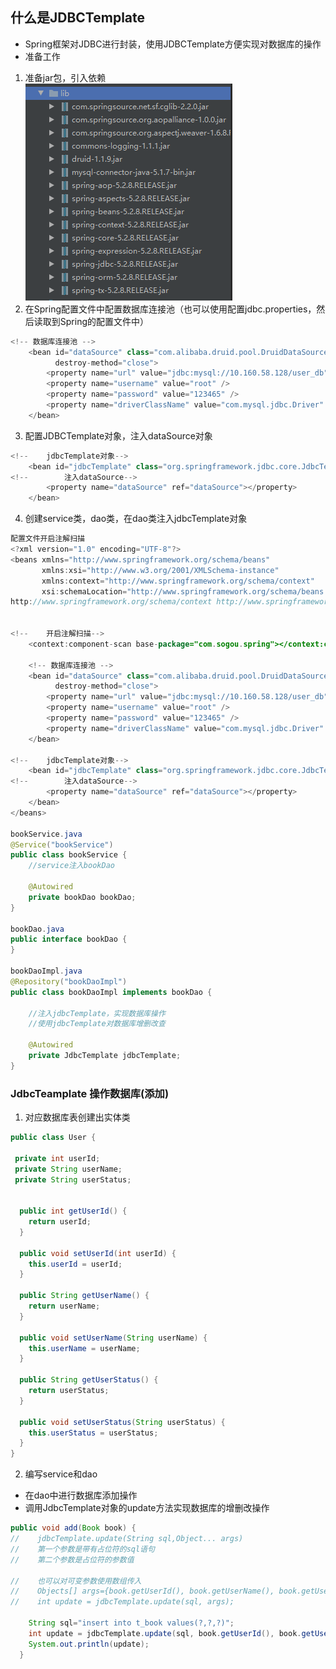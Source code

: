 ## 什么是JDBCTemplate  
+ Spring框架对JDBC进行封装，使用JDBCTemplate方便实现对数据库的操作  
+ 准备工作  
1. 准备jar包，引入依赖  
![title](https://raw.githubusercontent.com/liujinxi931204/image/master/gitnote/2020/09/20/1600611409859-1600611409920.png)  
2. 在Spring配置文件中配置数据库连接池（也可以使用配置jdbc.properties，然后读取到Spring的配置文件中）  
```java
<!-- 数据库连接池 -->
    <bean id="dataSource" class="com.alibaba.druid.pool.DruidDataSource"
          destroy-method="close">
        <property name="url" value="jdbc:mysql://10.160.58.128/user_db" />
        <property name="username" value="root" />
        <property name="password" value="123465" />
        <property name="driverClassName" value="com.mysql.jdbc.Driver" />
    </bean>
```  
3. 配置JDBCTemplate对象，注入dataSource对象  
```java
<!--    jdbcTemplate对象-->
    <bean id="jdbcTemplate" class="org.springframework.jdbc.core.JdbcTemplate">
<!--        注入dataSource-->
        <property name="dataSource" ref="dataSource"></property>
    </bean>
```  
4. 创建service类，dao类，在dao类注入jdbcTemplate对象  
```java
配置文件开启注解扫描  
<?xml version="1.0" encoding="UTF-8"?>
<beans xmlns="http://www.springframework.org/schema/beans"
       xmlns:xsi="http://www.w3.org/2001/XMLSchema-instance"
       xmlns:context="http://www.springframework.org/schema/context"
       xsi:schemaLocation="http://www.springframework.org/schema/beans http://www.springframework.org/schema/beans/spring-beans.xsd
http://www.springframework.org/schema/context http://www.springframework.org/schema/context/spring-context.xsd">


<!--    开启注解扫描-->
    <context:component-scan base-package="com.sogou.spring"></context:component-scan>

    <!-- 数据库连接池 -->
    <bean id="dataSource" class="com.alibaba.druid.pool.DruidDataSource"
          destroy-method="close">
        <property name="url" value="jdbc:mysql://10.160.58.128/user_db" />
        <property name="username" value="root" />
        <property name="password" value="123465" />
        <property name="driverClassName" value="com.mysql.jdbc.Driver" />
    </bean>

<!--    jdbcTemplate对象-->
    <bean id="jdbcTemplate" class="org.springframework.jdbc.core.JdbcTemplate">
<!--        注入dataSource-->
        <property name="dataSource" ref="dataSource"></property>
    </bean>
</beans>

bookService.java
@Service("bookService")
public class bookService {
    //service注入bookDao

    @Autowired
    private bookDao bookDao;
}

bookDao.java
public interface bookDao {
}

bookDaoImpl.java
@Repository("bookDaoImpl")
public class bookDaoImpl implements bookDao {

    //注入jdbcTemplate，实现数据库操作
    //使用jdbcTemplate对数据库增删改查

    @Autowired
    private JdbcTemplate jdbcTemplate;
}

```  
### JdbcTeamplate 操作数据库(添加)  
1. 对应数据库表创建出实体类  
```java
public class User {

 private int userId;
 private String userName;
 private String userStatus;


  public int getUserId() {
    return userId;
  }

  public void setUserId(int userId) {
    this.userId = userId;
  }

  public String getUserName() {
    return userName;
  }

  public void setUserName(String userName) {
    this.userName = userName;
  }

  public String getUserStatus() {
    return userStatus;
  }

  public void setUserStatus(String userStatus) {
    this.userStatus = userStatus;
  }
}
```  
2. 编写service和dao  
+ 在dao中进行数据库添加操作  
+ 调用JdbcTemplate对象的update方法实现数据库的增删改操作  
```java
public void add(Book book) {
//    jdbcTemplate.update(String sql,Object... args)
//    第一个参数是带有占位符的sql语句
//    第二个参数是占位符的参数值

//    也可以对可变参数使用数组传入
//    Objects[] args={book.getUserId(), book.getUserName(), book.getUserStatus()};
//    int update = jdbcTemplate.update(sql, args);

    String sql="insert into t_book values(?,?,?)";
    int update = jdbcTemplate.update(sql, book.getUserId(), book.getUserName(), book.getUserStatus());
    System.out.println(update);
  }
```








